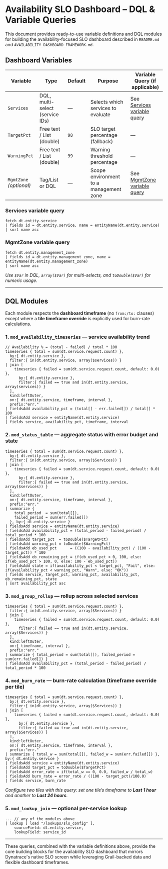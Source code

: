 # Availability SLO Dashboard – DQL & Variable Queries

This document provides ready-to-use variable definitions and DQL modules for building the availability-focused SLO dashboard described in `README.md` and `AVAILABILITY_DASHBOARD_FRAMEWORK.md`.

## Dashboard Variables

| Variable | Type | Default | Purpose | Variable Query (if applicable) |
| --- | --- | --- | --- | --- |
| `Services` | DQL, multi-select (service IDs) | — | Selects which services to evaluate | See [Services variable query](#services-variable-query) |
| `TargetPct` | Free text / List (double) | `98` | SLO target percentage (fallback) | — |
| `WarningPct` | Free text / List (double) | `99` | Warning threshold percentage | — |
| `MgmtZone` *(optional)* | Tag/List or DQL | — | Scope environment to a management zone | See [MgmtZone variable query](#mgmtzone-variable-query) |

### Services variable query
```dql
fetch dt.entity.service
| fields id = dt.entity.service, name = entityName(dt.entity.service)
| sort name asc
```

### MgmtZone variable query
```dql
fetch dt.entity.management_zone
| fields id = dt.entity.management_zone, name = entityName(dt.entity.management_zone)
| sort name asc
```

*Use `$Var` in DQL, `array($Var)` for multi-selects, and `toDouble($Var)` for numeric usage.*

---

## DQL Modules

Each module respects the **dashboard timeframe** (no `from:/to:` clauses) except where a **tile timeframe override** is explicitly used for burn-rate calculations.

### 1. `mod_availability_timeseries` — service availability trend
```dql
// Availability % = (total - failed) / total * 100
timeseries { total = sum(dt.service.request.count) },
  by:{ dt.entity.service },
  filter:{ in(dt.entity.service, array($services)) }
| join [
    timeseries { failed = sum(dt.service.request.count, default: 0.0) },
      by:{ dt.entity.service },
      filter:{ failed == true and in(dt.entity.service, array(services)) }
  ],
  kind:leftOuter,
  on:{ dt.entity.service, timeframe, interval },
  prefix:"err."
| fieldsAdd availability_pct = (total[] - err.failed[]) / total[] * 100
| fieldsAdd service = entityName(dt.entity.service)
| fields service, availability_pct, timeframe, interval
```

### 2. `mod_status_table` — aggregate status with error budget and state
```dql
timeseries { total = sum(dt.service.request.count) },
  by:{ dt.entity.service },
  filter:{ in(dt.entity.service, array($Services)) }
| join [
    timeseries { failed = sum(dt.service.request.count, default: 0.0) },
      by:{ dt.entity.service },
      filter:{ failed == true and in(dt.entity.service, array($services)) }
  ],
  kind:leftOuter,
  on:{ dt.entity.service, timeframe, interval },
  prefix:"err."
| summarize {
    total_period  = sum(total[]),
    failed_period = sum(err.failed[])
  }, by:{ dt.entity.service }
| fieldsAdd service = entityName(dt.entity.service)
| fieldsAdd availability_pct = (total_period - failed_period) / total_period * 100
| fieldsAdd target_pct  = toDouble($TargetPct)
| fieldsAdd warning_pct = toDouble($WarningPct)
| fieldsAdd eb_used_pct      = ((100 - availability_pct) / (100 - target_pct)) * 100
| fieldsAdd eb_remaining_pct = if(eb_used_pct < 0, 100, else: if(eb_used_pct > 100, 0, else: 100 - eb_used_pct))
| fieldsAdd state = if(availability_pct < target_pct, "Fail", else: if(availability_pct < warning_pct, "Warn", else: "OK"))
| fields service, target_pct, warning_pct, availability_pct, eb_remaining_pct, state
| sort availability_pct asc
```

### 3. `mod_group_rollup` — rollup across selected services
```dql
timeseries { total = sum(dt.service.request.count) },
  filter:{ in(dt.entity.service, array($Services)) }
| join [
    timeseries { failed = sum(dt.service.request.count, default: 0.0) },
      filter:{ failed == true and in(dt.entity.service, array($Services)) }
  ],
  kind:leftOuter,
  on:{ timeframe, interval },
  prefix:"err."
| summarize { total_period = sum(total[]), failed_period = sum(err.failed[]) }
| fieldsAdd availability_pct = (total_period - failed_period) / total_period * 100
```

### 4. `mod_burn_rate` — burn-rate calculation (timeframe override per tile)
```dql
timeseries { total = sum(dt.service.request.count) },
  by:{ dt.entity.service },
  filter:{ in(dt.entity.service, array($Services)) }
| join [
    timeseries { failed = sum(dt.service.request.count, default: 0.0) },
      by:{ dt.entity.service },
      filter:{ failed == true and in(dt.entity.service, array($Services)) }
  ],
  kind:leftOuter,
  on:{ dt.entity.service, timeframe, interval },
  prefix:"err."
| summarize { total_w = sum(total[]), failed_w = sum(err.failed[]) }, by:{ dt.entity.service }
| fieldsAdd service = entityName(dt.entity.service)
| fieldsAdd target_pct = toDouble($TargetPct)
| fieldsAdd error_rate = if(total_w == 0, 0.0, failed_w / total_w)
| fieldsAdd burn_rate = error_rate / ((100 - target_pct)/100.0)
| fields service, burn_rate
```
*Configure two tiles with this query: set one tile’s timeframe to **Last 1 hour** and another to **Last 24 hours**.*

### 5. `mod_lookup_join` — optional per-service lookup
```dql
... // any of the modules above
| lookup [ load "/lookups/slo_config" ],
    sourceField: dt.entity.service,
    lookupField: service_id
```

---

These queries, combined with the variable definitions above, provide the core building blocks for the availability SLO dashboard that mirrors Dynatrace's native SLO screen while leveraging Grail-backed data and flexible dashboard timeframes.
